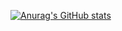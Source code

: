 [![Anurag's GitHub stats](https://github-readme-stats.vercel.app/api?username=shirasublue)](https://github.com/anuraghazra/github-readme-stats)
